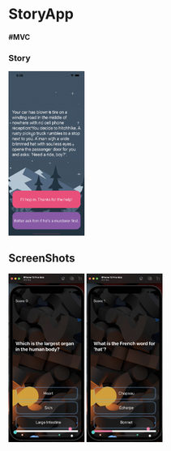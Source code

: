 # StoryApp
<h4>#MVC</h4>


<h3>Story</h3>
<img src="https://github.com/MalingaBandara/StoryApp/blob/main/Readme%20items/Story.gif" width="150vh" >

<h2>ScreenShots</h2>

<img src="https://github.com/MalingaBandara/StoryApp/blob/main/Readme%20items/Screen1.png" width="150vh" >

<img src="https://github.com/MalingaBandara/StoryApp/blob/main/Readme%20items/Screen2.png" width="150vh" >
